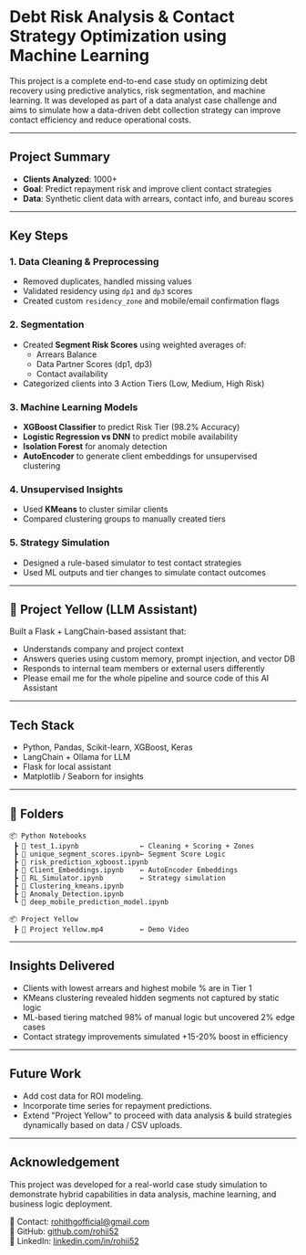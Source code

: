 # Debt Risk Analysis & Contact Strategy Optimization using Machine Learning

This project is a complete end-to-end case study on optimizing debt recovery using predictive analytics, risk segmentation, and machine learning. It was developed as part of a data analyst case challenge and aims to simulate how a data-driven debt collection strategy can improve contact efficiency and reduce operational costs.

---

##  Project Summary

- **Clients Analyzed**: 1000+
- **Goal**: Predict repayment risk and improve client contact strategies
- **Data**: Synthetic client data with arrears, contact info, and bureau scores

---

##  Key Steps

### 1. Data Cleaning & Preprocessing
- Removed duplicates, handled missing values
- Validated residency using `dp1` and `dp3` scores
- Created custom `residency_zone` and mobile/email confirmation flags

### 2. Segmentation
- Created **Segment Risk Scores** using weighted averages of:
  - Arrears Balance
  - Data Partner Scores (dp1, dp3)
  - Contact availability
- Categorized clients into 3 Action Tiers (Low, Medium, High Risk)

### 3. Machine Learning Models
- **XGBoost Classifier** to predict Risk Tier (98.2% Accuracy)
- **Logistic Regression vs DNN** to predict mobile availability
- **Isolation Forest** for anomaly detection
- **AutoEncoder** to generate client embeddings for unsupervised clustering

### 4. Unsupervised Insights
- Used **KMeans** to cluster similar clients
- Compared clustering groups to manually created tiers

### 5. Strategy Simulation
- Designed a rule-based simulator to test contact strategies
- Used ML outputs and tier changes to simulate contact outcomes

---

## 🤖 Project Yellow (LLM Assistant)

Built a Flask + LangChain-based assistant that:
- Understands company and project context
- Answers queries using custom memory, prompt injection, and vector DB
- Responds to internal team members or external users differently
- Please email me for the whole pipeline and source code of this AI Assistant

---

## Tech Stack

- Python, Pandas, Scikit-learn, XGBoost, Keras
- LangChain + Ollama for LLM
- Flask for local assistant
- Matplotlib / Seaborn for insights

---

## 📁 Folders

```
📦 Python Notebooks
 ┣ 📄 test_1.ipynb               ← Cleaning + Scoring + Zones
 ┣ 📄 unique_segment_scores.ipynb← Segment Score Logic
 ┣ 📄 risk_prediction_xgboost.ipynb
 ┣ 📄 Client_Embeddings.ipynb    ← AutoEncoder Embeddings
 ┣ 📄 RL_Simulator.ipynb         ← Strategy simulation
 ┣ 📄 Clustering_kmeans.ipynb
 ┣ 📄 Anomaly_Detection.ipynb
 ┗ 📄 deep_mobile_prediction_model.ipynb

📦 Project Yellow
 ┣ 📄 Project Yellow.mp4         ← Demo Video

```

---

## Insights Delivered

- Clients with lowest arrears and highest mobile % are in Tier 1
- KMeans clustering revealed hidden segments not captured by static logic
- ML-based tiering matched 98% of manual logic but uncovered 2% edge cases
- Contact strategy improvements simulated +15-20% boost in efficiency

---

## Future Work

- Add cost data for ROI modeling.
- Incorporate time series for repayment predictions.
- Extend "Project Yellow" to proceed with data analysis & build strategies dynamically based on data / CSV uploads.

---

## Acknowledgement

This project was developed for a real-world case study simulation to demonstrate hybrid capabilities in data analysis, machine learning, and business logic deployment.

📧 Contact: rohithgofficial@gmail.com  
🔗 GitHub: [github.com/rohii52](https://github.com/rohii52)  
💼 LinkedIn: [linkedin.com/in/rohii52](https://linkedin.com/in/rohii52)  

